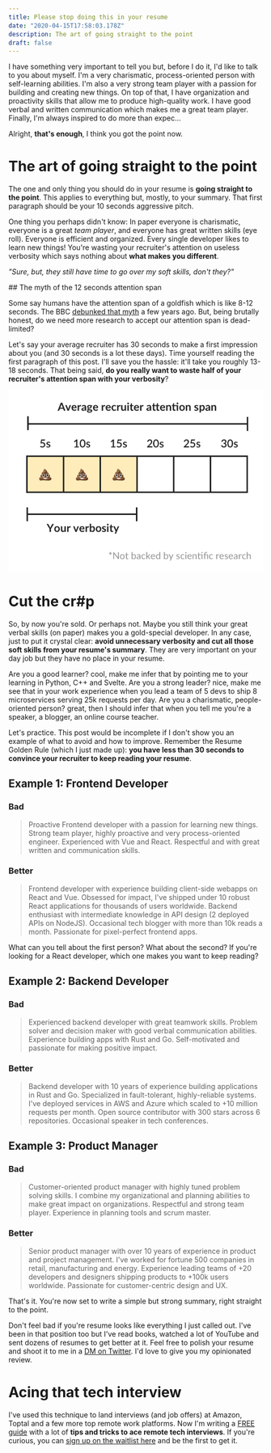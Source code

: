 ```yaml
---
title: Please stop doing this in your resume
date: "2020-04-15T17:58:03.178Z"
description: The art of going straight to the point
draft: false
---
```


I have something very important to tell you but, before I do it, I'd like to talk to you about myself. I'm a very charismatic, process-oriented person with self-learning abilities. I'm also a very strong team player with a passion for building and creating new things. On top of that, I have organization and proactivity skills that allow me to produce high-quality work. I have good verbal and written communication which makes me a great team player. Finally, I'm always inspired to do more than expec...

Alright, **that's enough**, I think you got the point now.

<div class="divider"></div>

# The art of going straight to the point

The one and only thing you should do in your resume is **going straight to the point**. This applies to everything but, mostly, to your summary. That first paragraph should be your 10 seconds aggressive pitch. 

One thing you perhaps didn't know: In paper everyone is charismatic, everyone is a great *team player*, and everyone has great written skills (eye roll). Everyone is efficient and organized. Every single developer likes to learn new things! You're wasting your recruiter's attention on useless verbosity which says nothing about **what makes you different**.

*"Sure, but, they still have time to go over my soft skills, don't they?"*

## The myth of the 12 seconds attention span

Some say humans have the attention span of a goldfish which is like 8-12 seconds. The BBC [debunked that myth](https://www.bbc.com/news/health-38896790) a few years ago. But, being brutally honest, do we need more research to accept our attention span is dead-limited?

Let's say your average recruiter has 30 seconds to make a first impression about you (and 30 seconds is a lot these days). Time yourself reading the first paragraph of this post. I'll save you the hassle: it'll take you roughly 13-18 seconds. That being said, **do you really want to waste half of your recruiter's attention span with your verbosity**?

![recruiter attention span](span.png)

# Cut the cr#p

So, by now you're sold. Or perhaps not. Maybe you still think your great verbal skills (on paper) makes you a gold-special developer. In any case, just to put it crystal clear: **avoid unnecessary verbosity and cut all those soft skills from your resume's summary**. They are very important on your day job but they have no place in your resume.

Are you a good learner? cool, make me infer that by pointing me to your learning in Python, C++ and Svelte. Are you a strong leader? nice, make me see that in your work experience when you lead a team of 5 devs to ship 8 microservices serving 25k requests per day. Are you a charismatic, people-oriented person? great, then I should infer that when you tell me you're a speaker, a blogger, an online course teacher.

Let's practice. This post would be incomplete if I don't show you an example of what to avoid and how to improve. Remember the Resume Golden Rule (which I just made up): **you have less than 30 seconds to convince your recruiter to keep reading your resume**.

## Example 1: Frontend Developer

### Bad

> Proactive Frontend developer with a passion for learning new things. Strong team player, highly proactive and very process-oriented engineer. Experienced with Vue and React. Respectful and with great written and communication skills.

### Better

> Frontend developer with experience building client-side webapps on React and Vue. Obsessed for impact, I've shipped under 10 robust React applications for thousands of users worldwide. Backend enthusiast with intermediate knowledge in API design (2 deployed APIs on NodeJS). Occasional tech blogger with more than 10k reads a month. Passionate for pixel-perfect frontend apps.

What can you tell about the first person? What about the second? If you're looking for a React developer, which one makes you want to keep reading?

## Example 2: Backend Developer

### Bad

> Experienced backend developer with great teamwork skills. Problem solver and decision maker with good verbal communication abilities. Experience building apps with Rust and Go. Self-motivated and passionate for making positive impact.

### Better

> Backend developer with 10 years of experience building applications in Rust and Go. Specialized in fault-tolerant, highly-reliable systems. I've deployed services in AWS and Azure which scaled to +10 million requests per month. Open source contributor with 300 stars across 6 repositories. Occasional speaker in tech conferences.

## Example 3: Product Manager

### Bad

> Customer-oriented product manager with highly tuned problem solving skills. I combine my organizational and planning abilities to make great impact on organizations. Respectful and strong team player. Experience in planning tools and scrum master.

### Better

> Senior product manager with over 10 years of experience in product and project management. I've worked for fortune 500 companies in retail, manufacturing and energy. Experience leading teams of +20 developers and designers shipping products to +100k users worldwide. Passionate for customer-centric design and UX.

<div class="divider"></div>

That's it. You're now set to write a simple but strong summary, right straight to the point.

Don't feel bad if you're resume looks like everything I just called out. I've been in that position too but I've read books, watched a lot of YouTube and sent dozens of resumes to get better at it. Feel free to polish your resume and shoot it to me in a [DM on Twitter](https://twitter.com/caroso1222). I'd love to give you my opinionated review.

<div class="divider"></div>

# Acing that tech interview

I've used this technique to land interviews (and job offers) at Amazon, Toptal and a few more top remote work platforms. Now I'm writing a [FREE guide](/cracking-the-toptal-interview) with a lot of **tips and tricks to ace remote tech interviews**. If you're curious, you can [sign up on the waitlist here](/cracking-the-toptal-interview) and be the first to get it.


